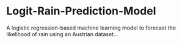 # Logit-Rain-Prediction-Model
A logistic regression-based machine learning model to forecast the likelihood of rain using an Austrian dataset...
